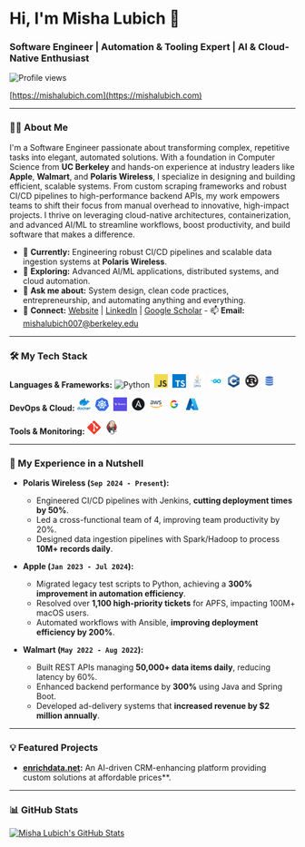 # Hi, I'm Misha Lubich 👋
### Software Engineer | Automation & Tooling Expert | AI & Cloud-Native Enthusiast
![Profile views](https://komarev.com/ghpvc/?username=ml-lubich&label=Views&color=blue&style=plastic)

[https://mishalubich.com](https://mishalubich.com)

---

### 👨‍💻 About Me
I'm a Software Engineer passionate about transforming complex, repetitive tasks into elegant, automated solutions. With a foundation in Computer Science from **UC Berkeley** and hands-on experience at industry leaders like **Apple**, **Walmart**, and **Polaris Wireless**, I specialize in designing and building efficient, scalable systems. From custom scraping frameworks and robust CI/CD pipelines to high-performance backend APIs, my work empowers teams to shift their focus from manual overhead to innovative, high-impact projects. I thrive on leveraging cloud-native architectures, containerization, and advanced AI/ML to streamline workflows, boost productivity, and build software that makes a difference.

- 🔭 **Currently:** Engineering robust CI/CD pipelines and scalable data ingestion systems at **Polaris Wireless**.
- 🌱 **Exploring:** Advanced AI/ML applications, distributed systems, and cloud automation.
- 💬 **Ask me about:** System design, clean code practices, entrepreneurship, and automating anything and everything.
- 🔗 **Connect:** [Website](https://mishalubich.com) | [LinkedIn](https://www.linkedin.com/in/misha-lubich/) | [Google Scholar](https://scholar.google.com/citations?user=your_scholar_id)  - 📫 **Email:** [mishalubich007@berkeley.edu](mailto:mishalubich007@berkeley.edu)

---

### 🛠️ My Tech Stack

**Languages & Frameworks:**
<img src="https://www.python.org/static/opengraph-icon-200x200.png" alt="Python" width="24" height="24"/>&nbsp;
<img src="https://raw.githubusercontent.com/github/explore/80688e429a7d4ef2fca1e82350fe8e3517d3494d/topics/javascript/javascript.png" alt="JavaScript" width="24" height="24"/>&nbsp;
<img src="https://raw.githubusercontent.com/github/explore/main/topics/typescript/typescript.png" alt="TypeScript" width="24" height="24"/>&nbsp;
<img src="https://raw.githubusercontent.com/github/explore/main/topics/java/java.png" alt="Java" width="24" height="24"/>&nbsp;
<img src="https://raw.githubusercontent.com/github/explore/main/topics/go/go.png" alt="Go" width="24" height="24"/>&nbsp;
<img src="https://raw.githubusercontent.com/github/explore/main/topics/cpp/cpp.png" alt="C++" width="24" height="24"/>&nbsp;
<img src="https://raw.githubusercontent.com/github/explore/main/topics/rust/rust.png" alt="Rust" width="24" height="24"/>&nbsp;
<img src="https://raw.githubusercontent.com/github/explore/main/topics/sql/sql.png" alt="SQL" width="24" height="24"/>

**DevOps & Cloud:**
<img src="https://raw.githubusercontent.com/github/explore/main/topics/docker/docker.png" alt="Docker" width="24" height="24"/>&nbsp;
<img src="https://raw.githubusercontent.com/github/explore/main/topics/kubernetes/kubernetes.png" alt="Kubernetes" width="24" height="24"/>&nbsp;
<img src="https://raw.githubusercontent.com/github/explore/main/topics/terraform/terraform.png" alt="Terraform" width="24" height="24"/>&nbsp;
<img src="https://raw.githubusercontent.com/github/explore/main/topics/ansible/ansible.png" alt="Ansible" width="24" height="24"/>&nbsp;
<img src="https://raw.githubusercontent.com/github/explore/main/topics/aws/aws.png" alt="AWS" width="24" height="24"/>&nbsp;
<img src="https://raw.githubusercontent.com/github/explore/main/topics/google/google.png" alt="GCP" width="24" height="24"/>&nbsp;
<img src="https://raw.githubusercontent.com/github/explore/main/topics/azure/azure.png" alt="Azure" width="24" height="24"/>

**Tools & Monitoring:**
<img src="https://raw.githubusercontent.com/github/explore/main/topics/git/git.png" alt="Git" width="24" height="24"/>&nbsp;
<img src="https://raw.githubusercontent.com/github/explore/main/topics/jenkins/jenkins.png" alt="Jenkins" width="24" height="24"/>&nbsp;

---

### 🚀 My Experience in a Nutshell

-   **Polaris Wireless (`Sep 2024 - Present`):**
    -   Engineered CI/CD pipelines with Jenkins, **cutting deployment times by 50%**.
    -   Led a cross-functional team of 4, improving team productivity by 20%.
    -   Designed data ingestion pipelines with Spark/Hadoop to process **10M+ records daily**.

-   **Apple (`Jan 2023 - Jul 2024`):**
    -   Migrated legacy test scripts to Python, achieving a **300% improvement in automation efficiency**.
    -   Resolved over **1,100 high-priority tickets** for APFS, impacting 100M+ macOS users.
    -   Automated workflows with Ansible, **improving deployment efficiency by 200%**.

-   **Walmart (`May 2022 - Aug 2022`):**
    -   Built REST APIs managing **50,000+ data items daily**, reducing latency by 60%.
    -   Enhanced backend performance by **300%** using Java and Spring Boot.
    -   Developed ad-delivery systems that **increased revenue by $2 million annually**.

---

### 💡 Featured Projects

-   **[enrichdata.net](https://enrichdata.net):** An AI-driven CRM-enhancing platform providing custom solutions at affordable prices**.
   
---

### 📊 GitHub Stats

[![Misha Lubich's GitHub Stats](https://github-readme-stats.vercel.app/api?username=ml-lubich&hide=issues&show_icons=true&theme=gotham&locale=en&layout=compact)](https://github.com/ml-lubich)
